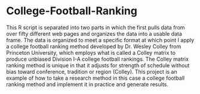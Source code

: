 # College-Football-Ranking
This R script is separated into two parts in which the first pulls data from over fifty different web pages and organizes the data into a usable data frame.  The data is organized to meet a specific format at which point I apply a college football ranking method developed by Dr. Wesley Colley from Princeton University, which employs what is called a Colley matrix to produce unbiased Division I-A college football rankings.  The Colley matrix ranking method is unique in that it adjusts for strength of schedule without bias toward conference, tradition or region (Colley).  This project is an example of how to take a research method in this case a college football ranking method and implement it in practice and generate results.  
